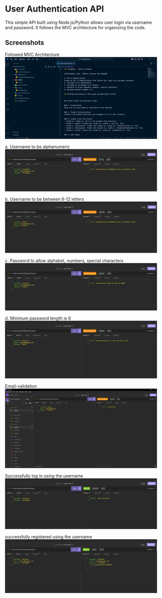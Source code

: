 # User Authentication API

This simple API built using Node.js/Python allows user login via username and password. It follows the MVC architecture for organizing the code.

## Screenshots

Followed MVC Architecture
![followed MVC Architecture](https://github.com/AdityaAP7/Authentication/blob/main/screenshots/followedMVC.PNG)

a. Username to be alphanumeric
![Username to be alphanumeric](https://github.com/AdityaAP7/Authentication/blob/main/screenshots/screenshots/a.%20username%20to%20be%20alphanumeric.PNG)

b. Username to be between 6-12 letters
![Username to be between 6-12 letters](https://github.com/AdityaAP7/Authentication/blob/main/screenshots/screenshots/b.%20username%20to%20be%20between%206-12%20letters.PNG)

c. Password to allow alphabet, numbers, special characters
![Password to allow alphabet, numbers, special characters](https://github.com/AdityaAP7/Authentication/blob/main/screenshots/screenshots/c.%20password%20to%20allow%20alphabet%2C%20numbers%2C%20special%20characters.PNG)

d. Minimum password length is 6
![Minimum password length is 6](https://github.com/AdityaAP7/Authentication/blob/main/screenshots/screenshots/d.%20minimum%20password%20length%20is%206.PNG)

Email-validation
![email-validation](https://github.com/AdityaAP7/Authentication/blob/main/screenshots/email-validation.PNG)

Successfully log in using the username
![Successfully login using username](https://github.com/AdityaAP7/Authentication/blob/main/screenshots/screenshots/successfully%20login%20using%20username.PNG)

successfully registered using the username
![Successfully login using username](https://github.com/AdityaAP7/Authentication/blob/main/screenshots/screenshots/successfully%20registered.PNG)



